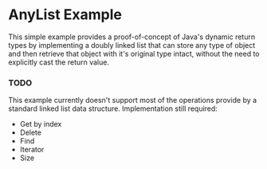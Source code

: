 # AnyList Example

This simple example provides a proof-of-concept of Java's dynamic return types by implementing
a doubly linked list that can store any type of object and then retrieve that object with 
it's original type intact, without the need to explicitly cast the return value. 


### TODO

This example currently doesn't support most of the operations provide by a standard linked
list data structure. Implementation still required:
* Get by index
* Delete
* Find
* Iterator
* Size